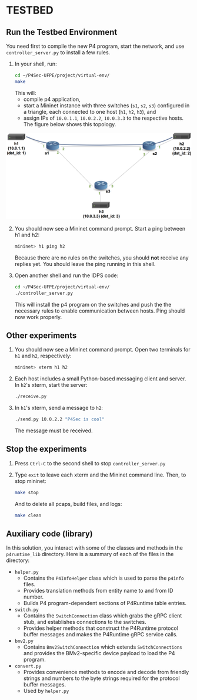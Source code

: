 # TESTBED

## Run the Testbed Environment

You need first to compile the new P4 program, start the network, and use `controller_server.py` 
to install a few rules.

1. In your shell, run:
   ```bash
   cd ~/P4Sec-UFPE/project/virtual-env/
   make
   ```
   This will:
   * compile p4 application,
   * start a Mininet instance with three switches (`s1`, `s2`, `s3`)
     configured in a triangle, each connected to one host (`h1`, `h2`, `h3`), and
   * assign IPs of `10.0.1.1`, `10.0.2.2`, `10.0.3.3` to the respective hosts. The 
     figure below shows this topology.

![topology](topo.png)

2. You should now see a Mininet command prompt. Start a ping between h1 and h2:
   ```bash
   mininet> h1 ping h2
   ```
   Because there are no rules on the switches, you should **not** receive any
   replies yet. You should leave the ping running in this shell.

3. Open another shell and run the IDPS code:
   ```bash
   cd ~/P4Sec-UFPE/project/virtual-env/
   ./controller_server.py
   ```
   This will install the p4 program on the switches and push the
   the necessary rules to enable communication between hosts. Ping should 
   now work properly.
   
## Other experiments

1. You should now see a Mininet command prompt. Open two terminals
for `h1` and `h2`, respectively:
   ```bash
   mininet> xterm h1 h2
   ```
2. Each host includes a small Python-based messaging client and
server. In `h2`'s xterm, start the server:
   ```bash
   ./receive.py
   ```
3. In `h1`'s xterm, send a message to `h2`:
   ```bash
   ./send.py 10.0.2.2 "P4Sec is cool"
   ```
   The message must be received.

## Stop the experiments

1. Press `Ctrl-C` to the second shell to stop `controller_server.py`

2. Type `exit` to leave each xterm and the Mininet command line.
   Then, to stop mininet:
   ```bash
   make stop
   ```
   And to delete all pcaps, build files, and logs:
   ```bash
   make clean
   ```

## Auxiliary code (library)

In this solution, you interact with some of the classes and methods in the `p4runtime_lib` 
directory. Here is a summary of each of the files in the directory:
- `helper.py`
  - Contains the `P4InfoHelper` class which is used to parse the `p4info` files.
  - Provides translation methods from entity name to and from ID number.
  - Builds P4 program-dependent sections of P4Runtime table entries.
- `switch.py`
  - Contains the `SwitchConnection` class which grabs the gRPC client stub, and
    establishes connections to the switches.
  - Provides helper methods that construct the P4Runtime protocol buffer messages
    and makes the P4Runtime gRPC service calls.
- `bmv2.py`
  - Contains `Bmv2SwitchConnection` which extends `SwitchConnections` and provides
    the BMv2-specific device payload to load the P4 program.
- `convert.py`
  - Provides convenience methods to encode and decode from friendly strings and
    numbers to the byte strings required for the protocol buffer messages.
  - Used by `helper.py`
